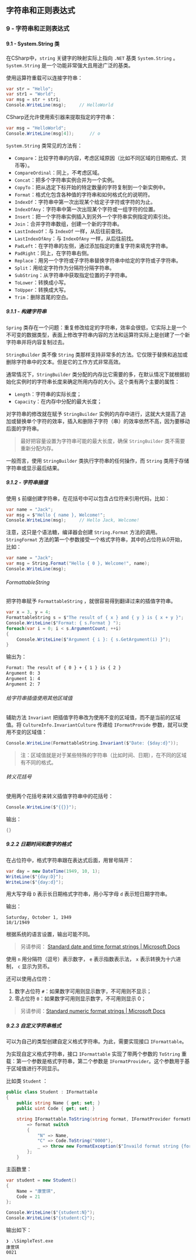 ## 字符串和正则表达式

### 9 - 字符串和正则表达式

#### 9.1 - System.String 类

在CSharp中，`string` 关键字的映射实际上指向 `.NET` 基类 `System.String` 。 `System.String` 是一个功能非常强大且用途广泛的基类。

使用运算符重载可以连接字符串：

```cs
var str = "Hello";
var str1 = "World";
var msg = str + str1;
Console.WriteLine(msg);     // HelloWorld
```

CSharp还允许使用索引器来提取指定的字符串：

```cs
var msg = "HelloWorld";
Console.WriteLine(msg[4]);      // o
```

`System.String` 类常见的方法有：

* `Compare`：比较字符串的内容，考虑区域原因（比如不同区域的日期格式、货币等）。
* `CompareOrdinal`：同上，不考虑区域。
* `Concat`：把多个字符串实例合并为一个实例。
* `CopyTo`：把从选定下标开始的特定数量的字符复制到一个新实例中。
* `Format`：格式化包含各种值的字符串和如何格式化的说明符。
* `IndexOf`：字符串中第一次出现某个给定子字符或字符的为止。
* `IndexOfAny`：字符串中第一次出现某个字符或一组字符的位置。
* `Insert`：把一个字符串实例插入到另外一个字符串实例指定的索引处。
* `Join`：合并字符串数组，创建一个新的字符串。
* `LastIndexOf`：与 `IndexOf` 一样，从后往前查找。
* `LastIndexOfAny`：与 `IndexOfAny` 一样，从后往前找。
* `PadLeft`：在字符串的左侧，通过添加指定的重复字符来填充字符串。
* `PadRight`：同上，在字符串右侧。
* `Replace`：用另一个字符或子字符串替换字符串中给定的字符或子字符串。
* `Split`：用给定字符作为分隔符分隔字符串。
* `SubString`：从字符串中获取指定位置的子字符串。
* `ToLower`：转换成小写。
* `ToUpper`：转换成大写。
* `Trim`：删除首尾的空白。

##### 9.1.1 - 构建字符串

`Spring` 类存在一个问题：重复修改给定的字符串，效率会很低，它实际上是一个不可变的数据类型，表面上修改字符串内容的方法和运算符实际上是创建了一个新字符串并将内容复制过去。

`StringBuilder` 类不像 `String` 类那样支持非常多的方法。它仅限于替换和追加或删除字符串中的文本。但是它的工作方式非常高效。

通常情况下，`StringBuilder` 类分配的内存比它需要的多，在默认情况下就根据初始化实例时的字符串长度来确定所用内存的大小。这个类有两个主要的属性：

* `Length`：字符串的实际长度；
* `Capacity`：在内存中分配的最大长度；

对字符串的修改就在赋予 `StringBuilder` 实例的内存中进行，这就大大提高了追加或替换单个字符的效率，插入和删除子字符（串）的效率依然不高，因为要移动后面的字符串。

> 最好把容量设置为字符串可能的最大长度，确保 `StringBuilder` 类不需要重新分配内存。

一般而言，使用 `StringBuilder` 类执行字符串的任何操作，而 `String` 类用于存储字符串或显示最后结果。

##### 9.1.2 - 字符串插值

使用 `$` 前缀创建字符串，在花括号中可以包含占位符来引用代码，比如：

```cs
var name = "Jack";
var msg = $"Hello { name }, Welcome!";
Console.WriteLine(msg);     // Hello Jack, Welcome!
```

注意，这只是个语法糖，编译器会创建 `String.Format` 方法的调用。
`StringFormat` 方法的第一个参数接受一个格式字符串，其中的占位符从0开始，比如：

```cs
var name = "Jack";
var msg = String.Format("Hello { 0 }, Welcome!", name);
Console.WriteLine(msg);  
```

###### FormattableString

把字符串赋予 `FormattableString` ，就很容易得到翻译过来的插值字符串。

```cs
var x = 3, y = 4;
FormattableString s = $"The result of { x } and { y } is { x + y }";
Console.WriteLine($"Format: { s.Format } ");
foreach(var i = 0; i < s.ArgumentCount; ++i)
{
    Console.WriteLine($"Argument { i }: { s.GetArgument(i) }");
}
```

输出为：

```sh
Format: The result of { 0 } + { 1 } is { 2 }
Argument 0: 3
Argument 1: 4
Argument 2: 7
```

###### 给字符串插值使用其他区域值

辅助方法 `Invariant` 把插值字符串改为使用不变的区域值，而不是当前的区域值。将 `CultureInfo.InvariantCulture` 传递给 `IFormatProvide` 参数，就可以使用不变的区域值：

```cs
Console.WriteLine(FormattableString.Invariant($"Date: {$day:d}"));
```

> 注：区域值就是对于某些特殊的字符串（比如时间、日期），在不同的区域有不同的格式。

###### 转义花括号

使用两个花括号来转义插值字符串中的花括号：

```cs
Console.WriteLine($"{{}}");
```

输出：

```cs
{}
```

##### 9.2.2 日期时间和数字的格式

在占位符中，格式字符串跟在表达式后面，用冒号隔开：

```cs
var day = new DateTime(1949, 10, 1);
WriteLine($"{day:D}");
WriteLine($"{day:d}");
```

用大写字母 `D` 表示长日期格式字符串，用小写字母 `d` 表示短日期字符串。

输出：

```
Saturday, October 1, 1949
10/1/1949
```

根据系统的语言设置，输出可能不同。

> 另请参阅： [Standard date and time format strings | Microsoft Docs](https://docs.microsoft.com/en-us/dotnet/standard/base-types/standard-date-and-time-format-strings)

使用 `n` 用分隔符（逗号）表示数字， `e` 表示指数表示法， `x` 表示转换为十六进制， `c` 显示为货币。

还可以使用占位符：

1. 数字占位符 `#`：如果数字可用则显示数字，不可用则不显示；
2. 零占位符 `0`：如果数字可用则显示数字，不可用则显示 0；

> 另请参阅：[Standard numeric format strings | Microsoft Docs](https://docs.microsoft.com/en-us/dotnet/standard/base-types/standard-numeric-format-strings)

##### 9.2.3 自定义字符串格式

可以为自己的类型创建自定义格式字符串。为此，需要实现接口 `IFormattable`。

为实现自定义格式字符串，接口 `IFormattable` 实现了带两个参数的 `ToString` 重载：第一个参数是格式字符串，第二个参数是 `IFormatProvider`。这个参数用于基于区域值进行不同显示。

比如类 `Student` ：

```cs
public class Student : IFormattable
{
    public string Name { get; set; }
    public uint Code { get; set; }

    string IFormattable.ToString(string format, IFormatProvider formatProvider)
        => format switch
        {
            "N" => Name,
            "C" => Code.ToString("0000"),
            _ => throw new FormatException($"Invaild format string {format}")
        };
    }
```

主函数里：

```cs
var student = new Student()
{
    Name = "康萱琪",
    Code = 21
};

Console.WriteLine($"{student:N}");
Console.WriteLine($"{student:C}");
```

输出如下：

```
❯ .\SimpleTest.exe
康萱琪
0021
```

